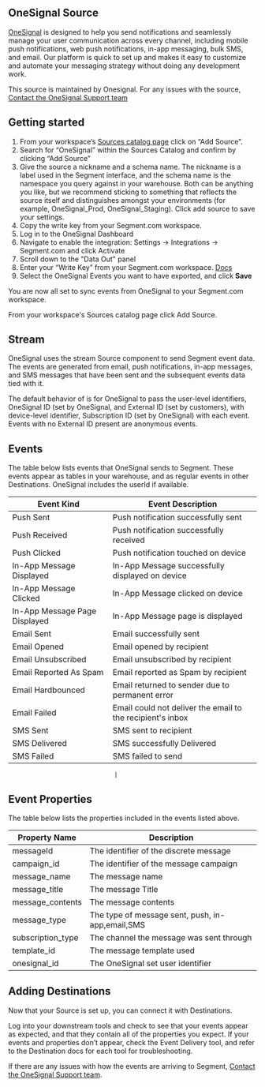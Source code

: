 ## OneSignal Source

[OneSignal](https://onesignal.com) is designed to help you send notifications and seamlessly manage your user communication across every channel, including mobile push notifications, web push notifications, in-app messaging, bulk SMS, and email. Our platform is quick to set up and makes it easy to customize and automate your messaging strategy without doing any development work.

This source is maintained by Onesignal. For any issues with the source, [Contact the OneSignal Support team](mailto:support@onesignal.com)


## Getting started



1. From your workspace’s [Sources catalog page](https://app.segment.com/goto-my-workspace/sources/catalog) click on “Add Source”. 
2. Search for “OneSignal” within the Sources Catalog and confirm by clicking “Add Source”
3. Give the source a nickname and a schema name. The nickname is a label used in the Segment interface, and the schema name is the namespace you query against in your warehouse. Both can be anything you like, but we recommend sticking to something that reflects the source itself and distinguishes amongst your environments (for example, OneSignal_Prod, OneSignal_Staging). Click add source to save your settings. 
4. Copy the write key from your Segment.com workspace. 
5. Log in to the OneSignal Dashboard
6. Navigate to enable the integration: Settings -> Integrations -> Segment.com and click Activate
7. Scroll down to the "Data Out" panel
8. Enter your “Write Key” from your Segment.com workspace. [Docs](https://segment.com/docs/connections/find-writekey)
9. Select the OneSignal Events you want to have exported, and click **Save**

You are now all set to sync events from OneSignal to your Segment.com workspace. 

From your workspace's Sources catalog page click Add Source.


## Stream

OneSignal uses the stream Source component to send Segment event data. The events are generated from email, push notifications, in-app messages, and SMS messages that have been sent and the subsequent events data tied with it. 

The default behavior of is for OneSignal to pass the user-level identifiers, OneSignal ID (set by OneSignal, and External ID (set by customers), with device-level identifier, Subscription ID (set by OneSignal) with each event. Events with no External ID present are anonymous events.


## Events

The table below lists events that OneSignal sends to Segment. These events appear as tables in your warehouse, and as regular events in other Destinations. OneSignal includes the userId if available.


  | Event Kind                    | Event Description                                |
| ----------------------------- | ------------------------------------------------ |
| Push Sent                     | Push notification successfully sent              |
| Push Received                 | Push notification successfully received          |
| Push Clicked                  | Push notification touched on device              |
| In-App Message Displayed      | In-App Message successfully displayed on device |
| In-App Message Clicked        | In-App Message clicked on device                 |
| In-App Message Page Displayed | In-App Message page is displayed                 |
| Email Sent                    | Email successfully sent                          |
| Email Opened                  | Email opened by recipient                                  |
| Email Unsubscribed            | Email unsubscribed by recipient                              |
| Email Reported As Spam        | Email reported as Spam by recipient                           |
| Email Hardbounced             | Email returned to sender due to permanent error                                |
| Email Failed                  | Email could not deliver the email to the recipient's inbox                                     |
| SMS Sent                      | SMS sent to recipient                                        |
| SMS Delivered                 | SMS successfully Delivered                               |
| SMS Failed                    | SMS failed to send                                   |

                                  |

## Event Properties

The table below lists the properties included in the events listed above.

| Property Name     | Description                                      |
| ----------------- | ------------------------------------------------ |
| messageId         | The identifier of the discrete message           |
| campaign_id       | The identifier of the message campaign           |
| message_name      | The message name                                 |
| message_title     | The message Title                                |
| message_contents  | The message contents                             |
| message_type      | The type of message sent, push, in-app,email,SMS |
| subscription_type | The channel the message was sent through         |
| template_id       | The message template used                        |
| onesignal_id      | The OneSignal set user identifier                |



## Adding Destinations

Now that your Source is set up, you can connect it with Destinations.

Log into your downstream tools and check to see that your events appear as expected, and that they contain all of the properties you expect. If your events and properties don’t appear, check the Event Delivery tool, and refer to the Destination docs for each tool for troubleshooting.

If there are any issues with how the events are arriving to Segment, [Contact the OneSignal Support team](mailto:support@onesignal.com).

